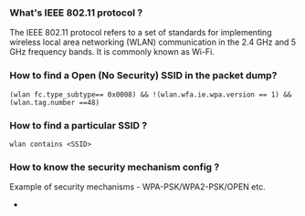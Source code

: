 
### What's IEEE 802.11 protocol ?

The IEEE 802.11 protocol refers to a set of standards for implementing wireless local area networking (WLAN) communication in the 2.4 GHz and 5 GHz frequency bands. It is commonly known as Wi-Fi. 

### How to find a Open (No Security) SSID in the packet dump?

```
(wlan fc.type_subtype== 0x0008) && !(wlan.wfa.ie.wpa.version == 1) && (wlan.tag.number ==48)
```

### How to find a particular SSID ?

```
wlan contains <SSID>
```

### How to know the security mechanism config ?

Example of security mechanisms - WPA-PSK/WPA2-PSK/OPEN etc.

- 